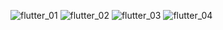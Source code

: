 ![flutter_01](https://github.com/sezginaliunal/Flutter-Music-App/assets/112806549/3de68cc1-f0a2-4ac0-895d-1d4b58666849?s=250)
![flutter_02](https://github.com/sezginaliunal/Flutter-Music-App/assets/112806549/ad002ebc-ec45-424b-8ee3-46ecb5a2c70a?s=250)
![flutter_03](https://github.com/sezginaliunal/Flutter-Music-App/assets/112806549/cdd9f42d-40da-499a-8100-fe7b67f19dac?s=250)
![flutter_04](https://github.com/sezginaliunal/Flutter-Music-App/assets/112806549/8be94ae3-be38-4286-a559-f7bd40172921?s=250)
